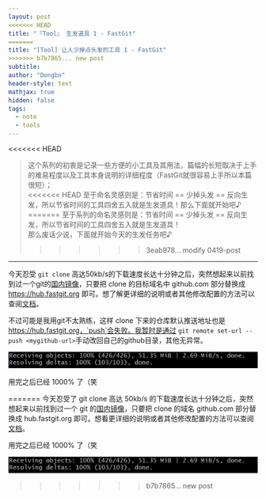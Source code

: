 ```yaml
---
layout: post
<<<<<<< HEAD
title: "『Tool』 生发道具 1 - FastGit"
=======
title: "[Tool] 让人少掉点头发的工具 1 - FastGit"
>>>>>>> b7b7865... new post
subtitle: 
author: "Dongbo"
header-style: text
mathjax: true
hidden: false
tags:
  - note
  - tools
---
```


<<<<<<< HEAD
> 这个系列的初衷是记录一些方便的小工具及其用法，篇幅的长短取决于上手的难易程度以及工具本身说明的详细程度（FastGit就很容易上手所以本篇很短）；  
<<<<<<< HEAD
至于命名灵感则是：节省时间 == 少掉头发 == 反向生发，所以节省时间的工具四舍五入就是生发道具！那么下面就开始吧♪
=======
至于系列的命名灵感则是：节省时间 == 少掉头发 == 反向生发，所以节省时间的工具四舍五入就是生发道具！  
那么废话少说，下面就开始今天的生发任务吧♪
>>>>>>> 3eab978... modify 0419-post

-----------

今天忍受 `git clone` 高达50kb/s的下载速度长达十分钟之后，突然想起来以前找到过一个git的[国内镜像](1)，只要把 clone 的目标域名中 github.com 部分替换成 https://hub.fastgit.org 即可。想了解更详细的说明或者其他修改配置的方法可以查阅[文档](2)。

不过可能是我用git不太熟练，这样 clone 下来的仓库默认推送地址也是 https://hub.fastgit.org，`push`会失败。我暂时是通过 `git remote set-url --push <mygithub-url>`手动改回自己的github目录，其他无异常。

![fastgit.org speed](/img/in-post/post-fastgit/download-speed.png)

用完之后已经 1000% 了（笑

=======
今天忍受了 git clone 高达 50kb/s 的下载速度长达十分钟之后，突然想起来以前找到过一个 git 的[国内镜像](1)，只要把 clone 的域名 github.com 部分替换成 hub.fastgit.org 即可。想看更详细的说明或者其他修改配置的方法可以查阅[文档](2)。

用完之后已经 1000% 了（笑

![fastgit.org speed](/img/in-post/post-fastgit/download-speed.png)
>>>>>>> b7b7865... new post



[1]: http://fastgit.org/
[2]: https://doc.fastgit.org/zh-cn/guide.html#web-%E7%9A%84%E4%BD%BF%E7%94%A8